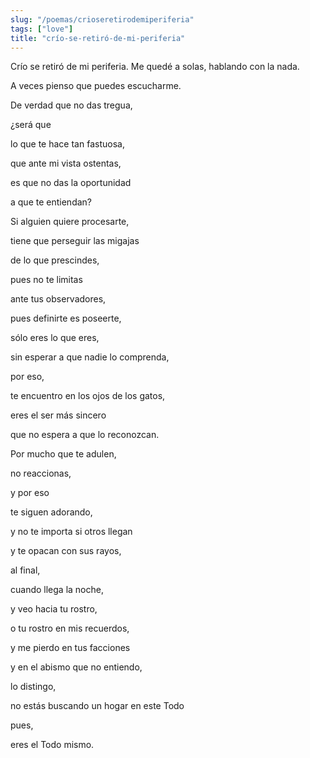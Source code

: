```yaml
---
slug: "/poemas/crioseretirodemiperiferia"
tags: ["love"]
title: "crío-se-retiró-de-mi-periferia"
---
```

Crío se retiró de mi periferia. Me quedé a solas, hablando con la nada.

A veces pienso que puedes escucharme.

De verdad que no das tregua, 

¿será que 

lo que te hace tan fastuosa,

que ante mi vista ostentas,

es que no das la oportunidad 

a que te entiendan? 

Si alguien quiere procesarte, 

tiene que perseguir las migajas 

de lo que prescindes, 

pues no te limitas 

ante tus observadores, 

pues definirte es poseerte,

sólo eres lo que eres,

sin esperar a que nadie lo comprenda, 

por eso, 

te encuentro en los ojos de los gatos, 

eres el ser más sincero 

que no espera a que lo reconozcan.

Por mucho que te adulen, 

no reaccionas, 

y por eso 

te siguen adorando, 

y no te importa si otros llegan 

y te opacan con sus rayos, 

al final, 

cuando llega la noche, 

y veo hacia tu rostro, 

o tu rostro en mis recuerdos,

y me pierdo en tus facciones 

y en el abismo que no entiendo,

lo distingo, 

no estás buscando un hogar en este Todo

pues, 

eres el Todo  mismo.